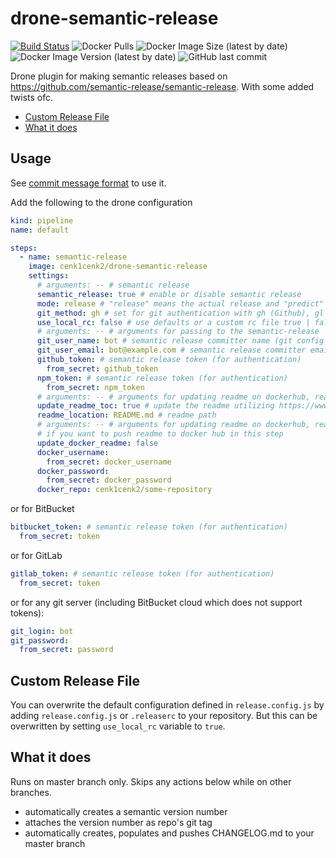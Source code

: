# drone-semantic-release

[![Build Status](https://drone.kilic.dev/api/badges/cenk1cenk2/drone-semantic-release/status.svg)](https://drone.kilic.dev/cenk1cenk2/drone-semantic-release)
![Docker Pulls](https://hub.docker.com/repository/docker/cenk1cenk2/drone-semantic-release)
![Docker Image Size (latest by date)](https://hub.docker.com/repository/docker/cenk1cenk2/drone-semantic-release)
![Docker Image Version (latest by date)](https://hub.docker.com/repository/docker/cenk1cenk2/drone-semantic-release)
![GitHub last commit](https://github.com/cenk1cenk2/drone-semantic-release)

Drone plugin for making semantic releases based on https://github.com/semantic-release/semantic-release. With some added twists ofc.

<!-- toc -->

- [Custom Release File](#custom-release-file)
- [What it does](#what-it-does)

<!-- tocstop -->

## Usage

See [commit message format](https://github.com/semantic-release/semantic-release#commit-message-format) to use it.

Add the following to the drone configuration

```yml
kind: pipeline
name: default

steps:
  - name: semantic-release
    image: cenk1cenk2/drone-semantic-release
    settings:
      # arguments: -- # semantic release
      semantic_release: true # enable or disable semantic release
      mode: release # "release" means the actual release and "predict" means to generate the version in dry run to use it e.g. before build
      git_method: gh # set for git authentication with gh (Github), gl (GitLab), bb (BitBucket), cr (Credentials)
      use_local_rc: false # use defaults or a custom rc file true | false
      # arguments: -- # arguments for passing to the semantic-release
      git_user_name: bot # semantic release committer name (git config user.name)
      git_user_email: bot@example.com # semantic release committer email (git config user.email)
      github_token: # semantic release token (for authentication)
        from_secret: github_token
      npm_token: # semantic release token (for authentication)
        from_secret: npm_token
      # arguments: -- # arguments for updating readme on dockerhub, readme_location is set from up
      update_readme_toc: true # update the readme utilizing https://www.npmjs.com/package/markdown-toc
      readme_location: README.md # readme path
      # arguments: -- # arguments for updating readme on dockerhub, readme_location is set from up
      # if you want to push readme to docker hub in this step
      update_docker_readme: false
      docker_username:
        from_secret: docker_username
      docker_password:
        from_secret: docker_password
      docker_repo: cenk1cenk2/some-repository
```

or for BitBucket

```yml
bitbucket_token: # semantic release token (for authentication)
  from_secret: token
```

or for GitLab

```yml
gitlab_token: # semantic release token (for authentication)
  from_secret: token
```

or for any git server (including BitBucket cloud which does not support tokens):

```yml
git_login: bot
git_password:
  from_secret: password
```

## Custom Release File

You can overwrite the default configuration defined in `release.config.js` by adding `release.config.js` or `.releaserc` to your repository. But this can be overwritten by setting `use_local_rc` variable to `true`.

## What it does

Runs on master branch only. Skips any actions below while on other branches.

- automatically creates a semantic version number
- attaches the version number as repo's git tag
- automatically creates, populates and pushes CHANGELOG.md to your master branch
